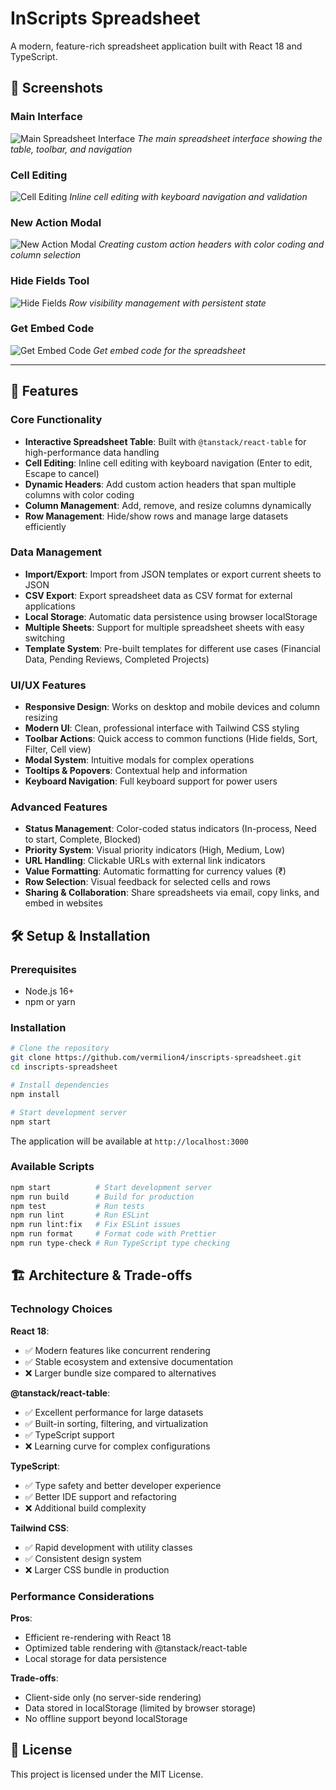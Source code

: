 # InScripts Spreadsheet

A modern, feature-rich spreadsheet application built with React 18 and TypeScript.

## 📸 Screenshots

### Main Interface

![Main Spreadsheet Interface](screenshots/main-interface.png)
_The main spreadsheet interface showing the table, toolbar, and navigation_

### Cell Editing

![Cell Editing](screenshots/cell-editing.png)
_Inline cell editing with keyboard navigation and validation_

### New Action Modal

![New Action Modal](screenshots/new-action-modal.png)
_Creating custom action headers with color coding and column selection_

### Hide Fields Tool

![Hide Fields](screenshots/hide-fields.png)
_Row visibility management with persistent state_

### Get Embed Code

![Get Embed Code](screenshots/get-embed-code.png)
_Get embed code for the spreadsheet_

---

## 🚀 Features

### Core Functionality

- **Interactive Spreadsheet Table**: Built with `@tanstack/react-table` for high-performance data handling
- **Cell Editing**: Inline cell editing with keyboard navigation (Enter to edit, Escape to cancel)
- **Dynamic Headers**: Add custom action headers that span multiple columns with color coding
- **Column Management**: Add, remove, and resize columns dynamically
- **Row Management**: Hide/show rows and manage large datasets efficiently

### Data Management

- **Import/Export**: Import from JSON templates or export current sheets to JSON
- **CSV Export**: Export spreadsheet data as CSV format for external applications
- **Local Storage**: Automatic data persistence using browser localStorage
- **Multiple Sheets**: Support for multiple spreadsheet sheets with easy switching
- **Template System**: Pre-built templates for different use cases (Financial Data, Pending Reviews, Completed Projects)

### UI/UX Features

- **Responsive Design**: Works on desktop and mobile devices and column resizing
- **Modern UI**: Clean, professional interface with Tailwind CSS styling
- **Toolbar Actions**: Quick access to common functions (Hide fields, Sort, Filter, Cell view)
- **Modal System**: Intuitive modals for complex operations
- **Tooltips & Popovers**: Contextual help and information
- **Keyboard Navigation**: Full keyboard support for power users

### Advanced Features

- **Status Management**: Color-coded status indicators (In-process, Need to start, Complete, Blocked)
- **Priority System**: Visual priority indicators (High, Medium, Low)
- **URL Handling**: Clickable URLs with external link indicators
- **Value Formatting**: Automatic formatting for currency values (₹)
- **Row Selection**: Visual feedback for selected cells and rows
- **Sharing & Collaboration**: Share spreadsheets via email, copy links, and embed in websites

## 🛠️ Setup & Installation

### Prerequisites

- Node.js 16+
- npm or yarn

### Installation

```bash
# Clone the repository
git clone https://github.com/vermilion4/inscripts-spreadsheet.git
cd inscripts-spreadsheet

# Install dependencies
npm install

# Start development server
npm start
```

The application will be available at `http://localhost:3000`

### Available Scripts

```bash
npm start          # Start development server
npm run build      # Build for production
npm test           # Run tests
npm run lint       # Run ESLint
npm run lint:fix   # Fix ESLint issues
npm run format     # Format code with Prettier
npm run type-check # Run TypeScript type checking
```

## 🏗️ Architecture & Trade-offs

### Technology Choices

**React 18**:

- ✅ Modern features like concurrent rendering
- ✅ Stable ecosystem and extensive documentation
- ❌ Larger bundle size compared to alternatives

**@tanstack/react-table**:

- ✅ Excellent performance for large datasets
- ✅ Built-in sorting, filtering, and virtualization
- ✅ TypeScript support
- ❌ Learning curve for complex configurations

**TypeScript**:

- ✅ Type safety and better developer experience
- ✅ Better IDE support and refactoring
- ❌ Additional build complexity

**Tailwind CSS**:

- ✅ Rapid development with utility classes
- ✅ Consistent design system
- ❌ Larger CSS bundle in production

### Performance Considerations

**Pros**:

- Efficient re-rendering with React 18
- Optimized table rendering with @tanstack/react-table
- Local storage for data persistence

**Trade-offs**:

- Client-side only (no server-side rendering)
- Data stored in localStorage (limited by browser storage)
- No offline support beyond localStorage

## 📄 License

This project is licensed under the MIT License.
